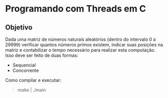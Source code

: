 <h1> Programando com Threads em C </h1>

<h2> Objetivo </h2>
Dada uma matriz de números naturais aleatórios (dentro do intervalo 0 a 29999) verificar 
quantos números primos existem, indicar suas posições na matriz e contabilizar
o tempo necessário para realizar esta computação. Isso deve ser feito de duas
formas:

- Sequencial 
- Concorrente

Como compilar e executar:
> make | ./main


